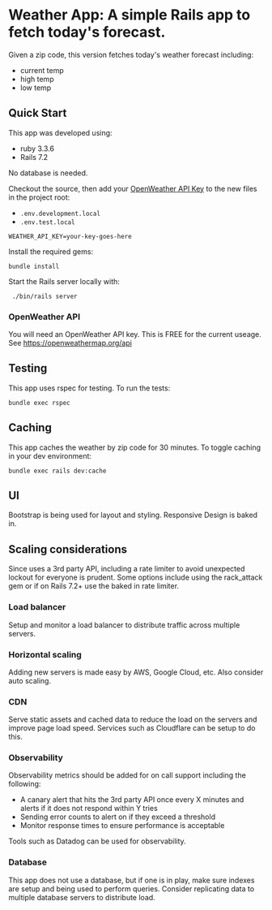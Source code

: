 # Weather App: A simple Rails app to fetch today's forecast.
Given a zip code, this version fetches today's weather forecast including:
 * current temp
 * high temp
 * low temp

## Quick Start
This app was developed using:
 - ruby 3.3.6
 - Rails 7.2

 No database is needed.

 Checkout the source, then add your [OpenWeather API Key](https://openweathermap.org/api) to the new files in the project root:
  - `.env.development.local`
  - `.env.test.local`

 ```
 WEATHER_API_KEY=your-key-goes-here
 ```

Install the required gems:

```
bundle install
```

 Start the Rails server locally with:

 ```
  ./bin/rails server
```

 ### OpenWeather API
 You will need an OpenWeather API key. This is FREE for the current useage.
 See https://openweathermap.org/api

## Testing
This app uses rspec for testing. To run the tests:

```
bundle exec rspec
 ```

## Caching
This app caches the weather by zip code for 30 minutes.
To toggle caching in your dev environment:

```
bundle exec rails dev:cache
```

## UI
Bootstrap is being used for layout and styling.
Responsive Design is baked in.

## Scaling considerations
Since uses a 3rd party API, including a rate limiter to avoid unexpected lockout for everyone is prudent.  Some options include using the rack_attack gem or if on Rails 7.2+ use the baked in rate limiter.

### Load balancer
Setup and monitor a load balancer to distribute traffic across multiple servers.

### Horizontal scaling
Adding new servers is made easy by AWS, Google Cloud, etc.
Also consider auto scaling.

### CDN
Serve static assets and cached data to reduce the load on the servers and improve page load speed. Services such as Cloudflare can be setup to do this.

### Observability
Observability metrics should be added for on call support including the following:
 - A canary alert that hits the 3rd party API once every X minutes and alerts if it does not respond within Y tries
- Sending error counts to alert on if they exceed a threshold
- Monitor response times to ensure performance is acceptable

Tools such as Datadog can be used for observability.

### Database
This app does not use a database, but if one is in play, make sure indexes are setup and being used to perform queries.  Consider replicating data to multiple database servers to distribute load.
